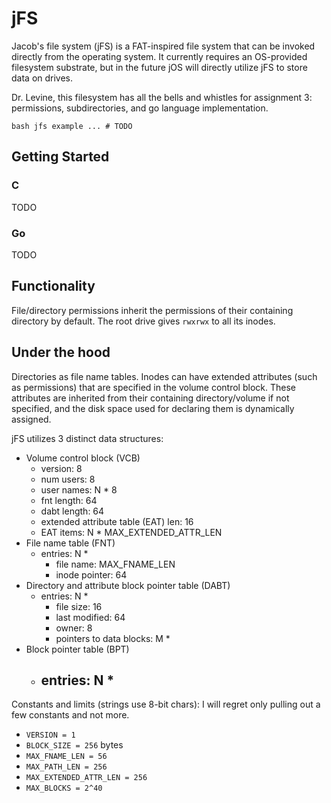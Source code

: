 # jFS

Jacob's file system (jFS) is a FAT-inspired file system that can be invoked directly from the operating system. It currently requires an OS-provided filesystem substrate, but in the future jOS will directly utilize jFS to store data on drives.

Dr. Levine, this filesystem has all the bells and whistles for assignment 3: permissions, subdirectories, and go language implementation. 

``bash
jfs example ... # TODO
``

## Getting Started

### C
TODO

### Go
TODO

## Functionality

File/directory permissions inherit the permissions of their containing directory by default. The root drive gives `rwxrwx` to all its inodes. 

## Under the hood

Directories as file name tables. Inodes can have extended attributes (such as permissions) that are specified in the volume control block. These attributes are inherited from their containing directory/volume if not specified, and the disk space used for declaring them is dynamically assigned.

jFS utilizes 3 distinct data structures:
 - Volume control block (VCB)
    - version: 8
    - num users: 8
    - user names: N * 8
    - fnt length: 64
    - dabt length: 64
    - extended attribute table (EAT) len: 16
    - EAT items: N * MAX_EXTENDED_ATTR_LEN
 - File name table (FNT)
    - entries: N *
       - file name: MAX_FNAME_LEN
       - inode pointer: 64
 - Directory and attribute block pointer table (DABT)
    - entries: N *
       - file size: 16
       - last modified: 64
       - owner: 8
       - pointers to data blocks: M * 
  - Block pointer table (BPT)
    - entries: N *
       - 


Constants and limits (strings use 8-bit chars):
I will regret only pulling out a few constants and not more. 
 - `VERSION = 1`
 - `BLOCK_SIZE = 256` bytes
 - `MAX_FNAME_LEN = 56`
 - `MAX_PATH_LEN = 256`
 - `MAX_EXTENDED_ATTR_LEN = 256`
 - `MAX_BLOCKS = 2^40`